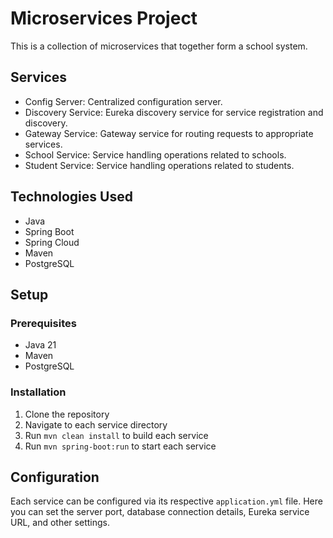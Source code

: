 # Microservices Project

This is a collection of microservices that together form a school system.

## Services

- Config Server: Centralized configuration server.
- Discovery Service: Eureka discovery service for service registration and discovery.
- Gateway Service: Gateway service for routing requests to appropriate services.
- School Service: Service handling operations related to schools.
- Student Service: Service handling operations related to students.

## Technologies Used

- Java
- Spring Boot
- Spring Cloud
- Maven
- PostgreSQL

## Setup

### Prerequisites

- Java 21
- Maven
- PostgreSQL

### Installation

1. Clone the repository
2. Navigate to each service directory
3. Run `mvn clean install` to build each service
4. Run `mvn spring-boot:run` to start each service

## Configuration

Each service can be configured via its respective `application.yml` file. Here you can set the server port, database connection details, Eureka service URL, and other settings.

